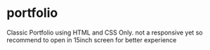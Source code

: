 # portfolio
Classic Portfolio using HTML and CSS Only. not a responsive yet so recommend to open in 15inch screen for better experience
